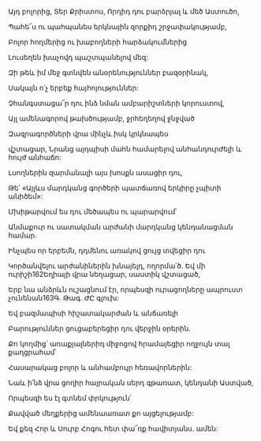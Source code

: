 Այդ բոլորից, Տեր Քրիստոս, Որդիդ դու բարձրյալ և մեծ Աստուծո,


Պահե՜ս ու պահպանես երկնային զորքիդ շրջափակությամբ,


Բոլոր հողմերից ու խաբողների հարձակումներից


Լուսեղեն խաչովդ պաշտպանելով մեզ:


Զի թեև իմ մեջ գտնվեն անօրենություններ բազօրինակ,


Սակայն ո՛չ երբեք հայհոյություններ:


Չհանգստացա՜ր դու ինձ նման ամբարիշտների կորուստով,


Այլ ամենագորով թախծությամբ, ջրհեղեղով ջնջված


Զազրագործների վրա մինչև իսկ կրկնապես


վշտացար, Նրանց այդպիսի մահն համարելով անհանդուրժելի և հույժ անհաճո:


Լսողներին զարմանալի այս խոսքն ասացիր դու,


Թե՝ «Այլևս մարդկանց գործերի պատճառով երկիրը չպիտի անիծեմ»:


Մխիթարվում ես դու մեծապես ու պարարվում՝


Անմաքուր ու սատակման արժանի մարդկանց կենդանացման համար.


Ինչպես որ երբեմն, դդմենու առակով ցույց տվեցիր դու


Կործանվելու արժանիներին խնայելդ, ողորմա՛ծ. Եվ մի ուրիշի162Եղիայի վրա նեղացար, սաստիկ վշտացած,


Երբ նա անձրևն ուշացնում էր, որպեսզի ուրացողները ապրուստ չունենան163Գ. Թագ. ԺԸ գլուխ:


Եվ բազմապիսի հիշատակարժան և անճառելի


Բարություններ ցուցաբերեցիր դու վերջին օրերին.


Քո կողմից՝ առաքյալներիդ միջոցով հրամայեցիր ողջույն տալ քաղցրահամ՝


Հասարակաց բոլոր և անհամբույր հեռավորներին:


Նաև ի՛նձ վրա ցողիր հայրական սերդ գթառատ, կենդանի Աստված,


Որպեսզի ես էլ գտնեմ փրկություն՝


Քավված մեղքերից ամենաառատ քո այցելությամբ:


Եվ քեզ Հոր և Սուրբ Հոգու հետ փա՜ռք հավիտյանս. ամեն: